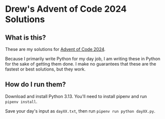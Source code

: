 # Drew's Advent of Code 2024 Solutions

## What is this?

These are my solutions for [Advent of Code 2024](https://adventofcode.com/2024).

Because I primarily write Python for my day job, I am writing these in Python
for the sake of getting them done. I make no guarantees that these are the
fastest or best solutions, but they work.

## How do I run them?

Download and install Python 3.13. You'll need to install pipenv and run `pipenv install`.

Save your day's input as `dayXX.txt`, then run `pipenv run python dayXX.py`.
